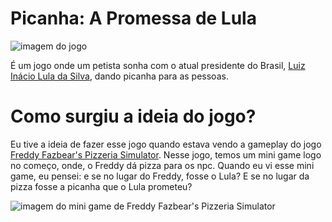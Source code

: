 # Picanha: A Promessa de Lula

![imagem do jogo](https://raw.githubusercontent.com/Ned1101/PicanhaPromessaDeLula/main/Foto_do_jogo%203.jpg?token=GHSAT0AAAAAACGMWIFDL4L4ODCZIVTCVXZYZHSIJFQ)

É um jogo onde um petista sonha com o atual presidente do Brasil, [Luiz Inácio Lula da Silva](https://pt.m.wikipedia.org/wiki/Luiz_In%C3%A1cio_Lula_da_Silva), dando picanha para as pessoas.

# Como surgiu a ideia do jogo?
Eu tive a ideia de fazer esse jogo quando estava vendo a gameplay do jogo [Freddy Fazbear's Pizzeria Simulator](https://store.steampowered.com/app/738060/Freddy_Fazbears_Pizzeria_Simulator/). Nesse jogo, temos um mini game logo no começo, onde, o Freddy dá pizza para os npc. Quando eu vi esse mini game, eu pensei: e se no lugar do Freddy, fosse o Lula? E se no lugar da pizza fosse a picanha que o Lula prometeu?

![imagem do mini game de Freddy Fazbear's Pizzeria Simulator](https://cdn.cloudflare.steamstatic.com/steam/apps/738060/ss_a116a79a1cf39fba3371d5dcb92c69797475c9d8.1920x1080.jpg?t=1512422259)

